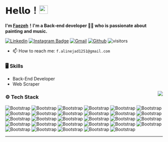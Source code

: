 # 𝗛𝗲𝗹𝗹𝗼！<img src="https://user-images.githubusercontent.com/5679180/79618120-0daffb80-80be-11ea-819e-d2b0fa904d07.gif" width="27px"> 

**I'm [Faezeh](https://github.com/fazialnjd)！I'm a Back-end developer 👨‍💻 who is passionate about painting and music.**

[![Linkedin](https://img.shields.io/badge/-LinkedIn-blue?style=flat&logo=Linkedin&logoColor=white)](https://www.linkedin.com/in/faezehalinejad/)
[![Instagram Badge](https://img.shields.io/badge/-Instagram-purple?logo=instagram&logoColor=white&link=https://instagram.com/faezehalnjd/)](https://www.instagram.com/faezehalnjd)
[![Gmail](https://img.shields.io/badge/-Gmail-c14438?style=flat&logo=Gmail&logoColor=white)](mailto:f.alinejad1251@gmail.com)
[![Github](https://img.shields.io/github/followers/fazialnjd?label=Follow&style=social)](https://github.com/fazialnjd)
![visitors](https://visitor-badge.laobi.icu/badge?page_id=fazialnjd)

- 📫 How to reach me: `f.alinejad1251@gmail.com`


### 🖥 Skills

- Back-End Developer
- Web Scraper

<img align="right" src="https://github-readme-stats.vercel.app/api?username=fazialnjd&show_icons=true&hide_border=true">

### ⚙️ Tech Stack

![Bootstrap](https://img.shields.io/badge/-Python-05122A?style=flat-square&logo=Python&color=353535) ![Bootstrap](https://img.shields.io/badge/-Docker-05122A?style=flat-square&logo=Docker&color=353535)
![Bootstrap](https://img.shields.io/badge/-Linux-05122A?style=flat-square&logo=Linux&color=353535) ![Bootstrap](https://img.shields.io/badge/-Git-05122A?style=flat-square&logo=Git&color=353535) 
![Bootstrap](https://img.shields.io/badge/-Rest%20Api-05122A?style=flat-square&logo=Rest-Api&color=353535)
![Bootstrap](https://img.shields.io/badge/-PostgreSQL-05122A?style=flat-square&logo=PostgreSQL&color=353535) ![Bootstrap](https://img.shields.io/badge/-SQL%20Server-05122A?style=flat-square&logo=Microsoft-SQL-Server&color=353535) 
![Bootstrap](https://img.shields.io/badge/-CICD-05122A?style=flat-square&logo=circleci&color=353535) ![Bootstrap](https://img.shields.io/badge/-Pm2-05122A?style=flat-square&logo=Pm2&color=353535) 
![Bootstrap](https://img.shields.io/badge/-Logging-05122A?style=flat-square&logo=Logging&color=353535) ![Bootstrap](https://img.shields.io/badge/-Pandas-05122A?style=flat-square&logo=Pandas&color=353535) 
![Bootstrap](https://img.shields.io/badge/-Numpy-05122A?style=flat-square&logo=Numpy&color=353535) ![Bootstrap](https://img.shields.io/badge/-Monitoring-05122A?style=flat-square&logo=Monitoring&color=353535) 
![Bootstrap](https://img.shields.io/badge/-Postman-05122A?style=flat-square&logo=Postman&color=353535) ![Bootstrap](https://img.shields.io/badge/-Django-05122A?style=flat-square&logo=Django&color=353535) 
![Bootstrap](https://img.shields.io/badge/-Insomnia-05122A?style=flat-square&logo=Insomnia&color=353535) ![Bootstrap](https://img.shields.io/badge/-PyCharm-05122A?style=flat-square&logo=PyCharm&color=353535)
![Bootstrap](https://img.shields.io/badge/-Clean%20Code-05122A?style=flat-square&logo=Clean-Code&color=353535) ![Bootstrap](https://img.shields.io/badge/-NGINX-05122A?style=flat-square&logo=NGINX&color=353535)
![Bootstrap](https://img.shields.io/badge/-Elasticsearch-05122A?style=flat-square&logo=Elasticsearch&color=353535) ![Bootstrap](https://img.shields.io/badge/-Redis-05122A?style=flat-square&logo=Redis&color=353535)
![Bootstrap](https://img.shields.io/badge/-Testing-05122A?style=flat-square&logo=Testing&color=353535) ![Bootstrap](https://img.shields.io/badge/-Login%20Control-05122A?style=flat-square&logo=Login-Control&color=353535)
![Bootstrap](https://img.shields.io/badge/-HTML-05122A?style=flat-square&logo=Html&color=353535) ![Bootstrap](https://img.shields.io/badge/-CSS-05122A?style=flat-square&logo=CSS&color=353535)
![Bootstrap](https://img.shields.io/badge/-Scrapy-05122A?style=flat-square&logo=Scrapy&color=353535)
![Bootstrap](https://img.shields.io/badge/-Selenium-05122A?style=flat-square&logo=Selenium&color=353535) ![Bootstrap](https://img.shields.io/badge/-Documenation-05122A?style=flat-square&logo=Documenation&color=353535)
![Bootstrap](https://img.shields.io/badge/-Beautiful%20Soup-05122A?style=flat-square&logo=Beautiful-Soup&color=353535)



---
